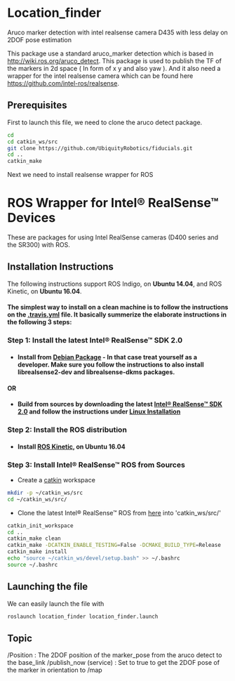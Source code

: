 # Location_finder
Aruco marker detection with intel realsense camera D435 with less delay on 2DOF pose estimation

This package use a standard aruco_marker detection which is based in http://wiki.ros.org/aruco_detect. This package is used to publish the TF of the markers in 2d space ( In form of x y and also yaw ). And it also need a wrapper for the intel realsense camera which can be found here https://github.com/intel-ros/realsense. 

## Prerequisites
First to launch this file, we need to clone the aruco detect package.
```bash
cd
cd catkin_ws/src
git clone https://github.com/UbiquityRobotics/fiducials.git
cd ..
catkin_make
```
Next we need to install realsense wrapper for ROS

# ROS Wrapper for Intel&reg; RealSense&trade; Devices
These are packages for using Intel RealSense cameras (D400 series and the SR300) with ROS.

## Installation Instructions

The following instructions support ROS Indigo, on **Ubuntu 14.04**, and ROS Kinetic, on **Ubuntu 16.04**.

#### The simplest way to install on a clean machine is to follow the instructions on the [.travis.yml](https://github.com/intel-ros/realsense/blob/development/.travis.yml) file. It basically summerize the elaborate instructions in the following 3 steps:

### Step 1: Install the latest Intel&reg; RealSense&trade; SDK 2.0
- #### Install from [Debian Package](https://github.com/IntelRealSense/librealsense/blob/master/doc/distribution_linux.md#installing-the-packages) - In that case treat yourself as a developer. Make sure you follow the instructions to also install librealsense2-dev and librealsense-dkms packages.

#### OR
- #### Build from sources by downloading the latest [Intel&reg; RealSense&trade; SDK 2.0](https://github.com/IntelRealSense/librealsense/releases/tag/v2.19.2) and follow the instructions under [Linux Installation](https://github.com/IntelRealSense/librealsense/blob/master/doc/installation.md)

### Step 2: Install the ROS distribution
- #### Install [ROS Kinetic](http://wiki.ros.org/kinetic/Installation/Ubuntu), on Ubuntu 16.04

### Step 3: Install Intel&reg; RealSense&trade; ROS from Sources
- Create a [catkin](http://wiki.ros.org/catkin#Installing_catkin) workspace
```bash
mkdir -p ~/catkin_ws/src
cd ~/catkin_ws/src/
```
- Clone the latest Intel&reg; RealSense&trade; ROS from [here](https://github.com/intel-ros/realsense/releases) into 'catkin_ws/src/'

```bash
catkin_init_workspace
cd ..
catkin_make clean
catkin_make -DCATKIN_ENABLE_TESTING=False -DCMAKE_BUILD_TYPE=Release
catkin_make install
echo "source ~/catkin_ws/devel/setup.bash" >> ~/.bashrc
source ~/.bashrc
```

## Launching the file
We can easily launch the file with
```bash
roslaunch location_finder location_finder.launch
```

## Topic 
/Position : The 2DOF position of the marker_pose from the aruco detect to the base_link
/publish_now (service) : Set to true to get the 2DOF pose of the marker in orientation to /map
